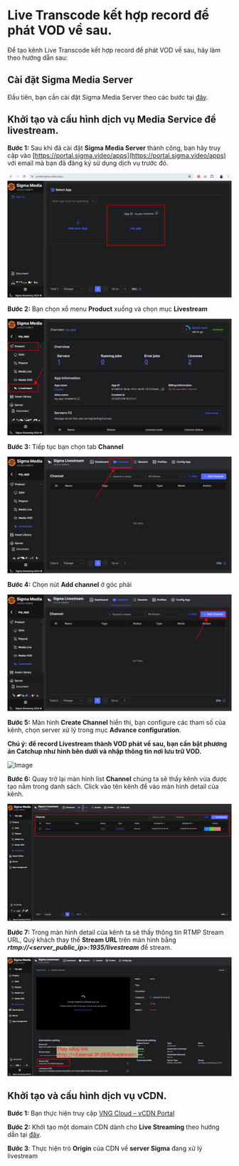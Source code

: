 # Live Transcode kết hợp record để phát VOD về sau.

Để tạo kênh Live Transcode kết hợp record để phát VOD về sau, hãy làm theo hướng dẫn sau:

## Cài đặt Sigma Media Server

Đầu tiên, bạn cần cài đặt Sigma Media Server theo các bước tại [đây](https://docs.vngcloud.vn/vng-cloud-document/vn/vcdn/loai-hinh-dich-vu/transcoding-va-cac-tinh-nang-nang-cao/cai-dat-sigma-media-server).

## Khởi tạo và cấu hình dịch vụ Media Service để livestream. 

**Bước 1:** Sau khi đã cài đặt **Sigma Media Server** thành công, bạn hãy truy cập vào [https://portal.sigma.video/apps](https://portal.sigma.video/apps) với email mà bạn đã đăng ký sử dụng dịch vụ trước đó.

![Image](https://github.com/vngcloud/docs/blob/main/Vietnamese/.gitbook/assets/image%20(647).png?raw=true)

**Bước 2:** Bạn chọn xổ menu **Product** xuống và chọn mục **Livestream**

![Image](https://github.com/vngcloud/docs/blob/main/Vietnamese/.gitbook/assets/image%20(648).png?raw=true)

**Bước 3:** Tiếp tục bạn chọn tab **Channel**

![Image](https://github.com/vngcloud/docs/blob/main/Vietnamese/.gitbook/assets/image%20(649).png?raw=true)

**Bước 4:** Chọn nút **Add channel** ở góc phải

![Image](https://github.com/vngcloud/docs/blob/main/Vietnamese/.gitbook/assets/image%20(650).png?raw=true)

**Bước 5:** Màn hình **Create Channel** hiển thị, bạn configure các tham số của kênh, chọn server xử lý trong mục **Advance configuration**.

**Chú ý: để record Livestream thành VOD phát về sau, bạn cần bật phương án Catchup như hình bên dưới và nhập thông tin nơi lưu trữ VOD.**

![Image](https://github.com/vngcloud/docs/blob/main/Vietnamese/.gitbook/assets/image%20(12)%20(1)%20(1)%20(1)%20(1)%20(1)%20(1)%20(1)%20(1)%20(1).png?raw=true)

**Bước 6:** Quay trở lại màn hình list **Channel** chúng ta sẽ thấy kênh vừa được tạo nằm trong danh sách. Click vào tên kênh để vào màn hình detail của kênh.

![Image](https://github.com/vngcloud/docs/blob/main/Vietnamese/.gitbook/assets/image%20(652).png?raw=true)

**Bước 7:** Trong màn hình detail của kênh ta sẽ thấy thông tin RTMP Stream URL, Quý khách thay thế **Stream URL** trên màn hình bằng _****rtmp://\<server\_public\_ip>:1935/livestream****_ để stream.

![Image](https://github.com/vngcloud/docs/blob/main/Vietnamese/.gitbook/assets/image%20(653).png?raw=true)

## Khởi tạo và cấu hình dịch vụ vCDN.

**Bước 1:** Bạn thực hiện truy cập [VNG Cloud – ](https://vcdn.vngcloud.vn/)[vCDN](https://vcdn.vngcloud.vn/)[ Portal](https://vcdn.vngcloud.vn/)

**Bước 2:** Khởi tạo một domain CDN dành cho **Live Streaming** theo hướng dẫn tại [đây](https://docs.vngcloud.vn/vng-cloud-document/vn/vcdn/loai-hinh-dich-vu/live-streaming).

**Bước 3**: Thực hiện trỏ **Origin** của CDN về **server Sigma** đang xử lý livestream
